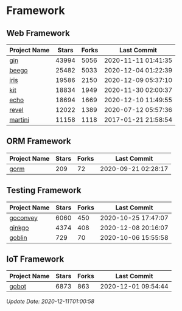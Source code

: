 # Framework

## Web Framework
| Project Name | Stars | Forks | Last Commit |
| ------------ | ----- | ----- | ----------- |
| [gin](https://github.com/gin-gonic/gin) | 43994 | 5056 | 2020-11-11 01:41:35 |
| [beego](https://github.com/astaxie/beego) | 25482 | 5033 | 2020-12-04 01:22:39 |
| [iris](https://github.com/kataras/iris) | 19586 | 2150 | 2020-12-09 05:37:10 |
| [kit](https://github.com/go-kit/kit) | 18834 | 1949 | 2020-11-30 02:00:37 |
| [echo](https://github.com/labstack/echo) | 18694 | 1669 | 2020-12-10 11:49:55 |
| [revel](https://github.com/revel/revel) | 12022 | 1389 | 2020-07-12 05:57:36 |
| [martini](https://github.com/go-martini/martini) | 11158 | 1118 | 2017-01-21 21:58:54 |

## ORM Framework
| Project Name | Stars | Forks | Last Commit |
| ------------ | ----- | ----- | ----------- |
| [gorm](https://github.com/jinzhu/gorm) | 209 | 72 | 2020-09-21 02:28:17 |

## Testing Framework
| Project Name | Stars | Forks | Last Commit |
| ------------ | ----- | ----- | ----------- |
| [goconvey](https://github.com/smartystreets/goconvey) | 6060 | 450 | 2020-10-25 17:47:07 |
| [ginkgo](https://github.com/onsi/ginkgo) | 4374 | 408 | 2020-12-08 20:16:07 |
| [goblin](https://github.com/franela/goblin) | 729 | 70 | 2020-10-06 15:55:58 |

## IoT Framework
| Project Name | Stars | Forks | Last Commit |
| ------------ | ----- | ----- | ----------- |
| [gobot](https://github.com/hybridgroup/gobot) | 6873 | 863 | 2020-12-01 09:54:44 |

*Update Date: 2020-12-11T01:00:58*